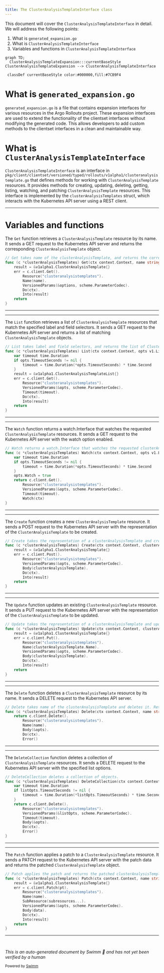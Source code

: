 ```yaml
---
title: The ClusterAnalysisTemplateInterface class
---
```

This document will cover the `ClusterAnalysisTemplateInterface` in detail. We will address the following points:

1. What is `generated_expansion.go`
2. What is `ClusterAnalysisTemplateInterface`
3. Variables and functions in `ClusterAnalysisTemplateInterface`

```mermaid
graph TD;
  ClusterAnalysisTemplateExpansion:::currentBaseStyle
ClusterAnalysisTemplateExpansion --> ClusterAnalysisTemplateInterface

 classDef currentBaseStyle color:#000000,fill:#7CB9F4
```

# What is `generated_expansion.go`

`generated_expansion.go` is a file that contains expansion interfaces for various resources in the Argo Rollouts project. These expansion interfaces are used to extend the functionality of the clientset interfaces without modifying the generated code. This allows developers to add custom methods to the clientset interfaces in a clean and maintainable way.

# What is `ClusterAnalysisTemplateInterface`

`ClusterAnalysisTemplateInterface` is an interface in `pkg/client/clientset/versioned/typed/rollouts/v1alpha1/clusteranalysistemplate.go` that defines methods for working with `ClusterAnalysisTemplate` resources. It provides methods for creating, updating, deleting, getting, listing, watching, and patching `ClusterAnalysisTemplate` resources. This interface is implemented by the `clusterAnalysisTemplates` struct, which interacts with the Kubernetes API server using a REST client.

<SwmSnippet path="/pkg/client/clientset/versioned/typed/rollouts/v1alpha1/clusteranalysistemplate.go" line="64" repo-id="Z2l0aHViJTNBJTNBaW50dWl0LWFyZ28tcm9sbG91dHMtZGVtbyUzQSUzQVN3aW1tLURlbW8=">

---

# Variables and functions

The `Get` function retrieves a `ClusterAnalysisTemplate` resource by its name. It sends a GET request to the Kubernetes API server and returns the corresponding `ClusterAnalysisTemplate` object.

```go
// Get takes name of the clusterAnalysisTemplate, and returns the corresponding clusterAnalysisTemplate object, and an error if there is any.
func (c *clusterAnalysisTemplates) Get(ctx context.Context, name string, options v1.GetOptions) (result *v1alpha1.ClusterAnalysisTemplate, err error) {
	result = &v1alpha1.ClusterAnalysisTemplate{}
	err = c.client.Get().
		Resource("clusteranalysistemplates").
		Name(name).
		VersionedParams(&options, scheme.ParameterCodec).
		Do(ctx).
		Into(result)
	return
}
```

---

</SwmSnippet>

<SwmSnippet path="/pkg/client/clientset/versioned/typed/rollouts/v1alpha1/clusteranalysistemplate.go" line="76" repo-id="Z2l0aHViJTNBJTNBaW50dWl0LWFyZ28tcm9sbG91dHMtZGVtbyUzQSUzQVN3aW1tLURlbW8=">

---

The `List` function retrieves a list of `ClusterAnalysisTemplate` resources that match the specified label and field selectors. It sends a GET request to the Kubernetes API server and returns a list of matching `ClusterAnalysisTemplate` objects.

```go
// List takes label and field selectors, and returns the list of ClusterAnalysisTemplates that match those selectors.
func (c *clusterAnalysisTemplates) List(ctx context.Context, opts v1.ListOptions) (result *v1alpha1.ClusterAnalysisTemplateList, err error) {
	var timeout time.Duration
	if opts.TimeoutSeconds != nil {
		timeout = time.Duration(*opts.TimeoutSeconds) * time.Second
	}
	result = &v1alpha1.ClusterAnalysisTemplateList{}
	err = c.client.Get().
		Resource("clusteranalysistemplates").
		VersionedParams(&opts, scheme.ParameterCodec).
		Timeout(timeout).
		Do(ctx).
		Into(result)
	return
}
```

---

</SwmSnippet>

<SwmSnippet path="/pkg/client/clientset/versioned/typed/rollouts/v1alpha1/clusteranalysistemplate.go" line="92" repo-id="Z2l0aHViJTNBJTNBaW50dWl0LWFyZ28tcm9sbG91dHMtZGVtbyUzQSUzQVN3aW1tLURlbW8=">

---

The `Watch` function returns a watch.Interface that watches the requested `ClusterAnalysisTemplate` resources. It sends a GET request to the Kubernetes API server with the watch option enabled.

```go
// Watch returns a watch.Interface that watches the requested clusterAnalysisTemplates.
func (c *clusterAnalysisTemplates) Watch(ctx context.Context, opts v1.ListOptions) (watch.Interface, error) {
	var timeout time.Duration
	if opts.TimeoutSeconds != nil {
		timeout = time.Duration(*opts.TimeoutSeconds) * time.Second
	}
	opts.Watch = true
	return c.client.Get().
		Resource("clusteranalysistemplates").
		VersionedParams(&opts, scheme.ParameterCodec).
		Timeout(timeout).
		Watch(ctx)
}
```

---

</SwmSnippet>

<SwmSnippet path="/pkg/client/clientset/versioned/typed/rollouts/v1alpha1/clusteranalysistemplate.go" line="106" repo-id="Z2l0aHViJTNBJTNBaW50dWl0LWFyZ28tcm9sbG91dHMtZGVtbyUzQSUzQVN3aW1tLURlbW8=">

---

The `Create` function creates a new `ClusterAnalysisTemplate` resource. It sends a POST request to the Kubernetes API server with the representation of the `ClusterAnalysisTemplate` to be created.

```go
// Create takes the representation of a clusterAnalysisTemplate and creates it.  Returns the server's representation of the clusterAnalysisTemplate, and an error, if there is any.
func (c *clusterAnalysisTemplates) Create(ctx context.Context, clusterAnalysisTemplate *v1alpha1.ClusterAnalysisTemplate, opts v1.CreateOptions) (result *v1alpha1.ClusterAnalysisTemplate, err error) {
	result = &v1alpha1.ClusterAnalysisTemplate{}
	err = c.client.Post().
		Resource("clusteranalysistemplates").
		VersionedParams(&opts, scheme.ParameterCodec).
		Body(clusterAnalysisTemplate).
		Do(ctx).
		Into(result)
	return
}
```

---

</SwmSnippet>

<SwmSnippet path="/pkg/client/clientset/versioned/typed/rollouts/v1alpha1/clusteranalysistemplate.go" line="118" repo-id="Z2l0aHViJTNBJTNBaW50dWl0LWFyZ28tcm9sbG91dHMtZGVtbyUzQSUzQVN3aW1tLURlbW8=">

---

The `Update` function updates an existing `ClusterAnalysisTemplate` resource. It sends a PUT request to the Kubernetes API server with the representation of the `ClusterAnalysisTemplate` to be updated.

```go
// Update takes the representation of a clusterAnalysisTemplate and updates it. Returns the server's representation of the clusterAnalysisTemplate, and an error, if there is any.
func (c *clusterAnalysisTemplates) Update(ctx context.Context, clusterAnalysisTemplate *v1alpha1.ClusterAnalysisTemplate, opts v1.UpdateOptions) (result *v1alpha1.ClusterAnalysisTemplate, err error) {
	result = &v1alpha1.ClusterAnalysisTemplate{}
	err = c.client.Put().
		Resource("clusteranalysistemplates").
		Name(clusterAnalysisTemplate.Name).
		VersionedParams(&opts, scheme.ParameterCodec).
		Body(clusterAnalysisTemplate).
		Do(ctx).
		Into(result)
	return
}
```

---

</SwmSnippet>

<SwmSnippet path="/pkg/client/clientset/versioned/typed/rollouts/v1alpha1/clusteranalysistemplate.go" line="131" repo-id="Z2l0aHViJTNBJTNBaW50dWl0LWFyZ28tcm9sbG91dHMtZGVtbyUzQSUzQVN3aW1tLURlbW8=">

---

The `Delete` function deletes a `ClusterAnalysisTemplate` resource by its name. It sends a DELETE request to the Kubernetes API server.

```go
// Delete takes name of the clusterAnalysisTemplate and deletes it. Returns an error if one occurs.
func (c *clusterAnalysisTemplates) Delete(ctx context.Context, name string, opts v1.DeleteOptions) error {
	return c.client.Delete().
		Resource("clusteranalysistemplates").
		Name(name).
		Body(&opts).
		Do(ctx).
		Error()
```

---

</SwmSnippet>

<SwmSnippet path="/pkg/client/clientset/versioned/typed/rollouts/v1alpha1/clusteranalysistemplate.go" line="141" repo-id="Z2l0aHViJTNBJTNBaW50dWl0LWFyZ28tcm9sbG91dHMtZGVtbyUzQSUzQVN3aW1tLURlbW8=">

---

The `DeleteCollection` function deletes a collection of `ClusterAnalysisTemplate` resources. It sends a DELETE request to the Kubernetes API server with the specified list options.

```go
// DeleteCollection deletes a collection of objects.
func (c *clusterAnalysisTemplates) DeleteCollection(ctx context.Context, opts v1.DeleteOptions, listOpts v1.ListOptions) error {
	var timeout time.Duration
	if listOpts.TimeoutSeconds != nil {
		timeout = time.Duration(*listOpts.TimeoutSeconds) * time.Second
	}
	return c.client.Delete().
		Resource("clusteranalysistemplates").
		VersionedParams(&listOpts, scheme.ParameterCodec).
		Timeout(timeout).
		Body(&opts).
		Do(ctx).
		Error()
}
```

---

</SwmSnippet>

<SwmSnippet path="/pkg/client/clientset/versioned/typed/rollouts/v1alpha1/clusteranalysistemplate.go" line="156" repo-id="Z2l0aHViJTNBJTNBaW50dWl0LWFyZ28tcm9sbG91dHMtZGVtbyUzQSUzQVN3aW1tLURlbW8=">

---

The `Patch` function applies a patch to a `ClusterAnalysisTemplate` resource. It sends a PATCH request to the Kubernetes API server with the patch data and returns the patched `ClusterAnalysisTemplate` object.

```go
// Patch applies the patch and returns the patched clusterAnalysisTemplate.
func (c *clusterAnalysisTemplates) Patch(ctx context.Context, name string, pt types.PatchType, data []byte, opts v1.PatchOptions, subresources ...string) (result *v1alpha1.ClusterAnalysisTemplate, err error) {
	result = &v1alpha1.ClusterAnalysisTemplate{}
	err = c.client.Patch(pt).
		Resource("clusteranalysistemplates").
		Name(name).
		SubResource(subresources...).
		VersionedParams(&opts, scheme.ParameterCodec).
		Body(data).
		Do(ctx).
		Into(result)
	return
}
```

---

</SwmSnippet>

&nbsp;

*This is an auto-generated document by Swimm 🌊 and has not yet been verified by a human*

<SwmMeta version="3.0.0"><sup>Powered by [Swimm](https://staging.swimm.cloud/)</sup></SwmMeta>
